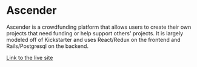 
# Ascender

Ascender is a crowdfunding platform that allows users to create their own projects that need funding or help support others' projects. It is largely modeled off of Kickstarter and uses React/Redux on the frontend and Rails/Postgresql on the backend.

[Link to the live site](https://project-ascender.herokuapp.com/#/)

